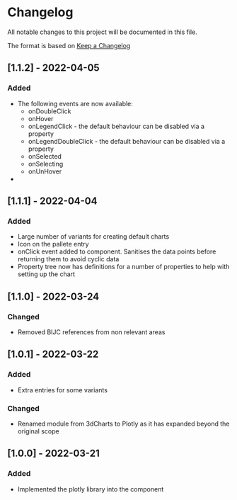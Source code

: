 # Changelog

All notable changes to this project will be documented in this file.

The format is based on [Keep a Changelog](https://keepachangelog.com/en/1.0.0/)

## [1.1.2] - 2022-04-05

### Added

- The following events are now available:
  - onDoubleClick
  - onHover
  - onLegendClick - the default behaviour can be disabled via a property
  - onLegendDoubleClick - the default behaviour can be disabled via a property
  - onSelected
  - onSelecting
  - onUnHover
- 

## [1.1.1] - 2022-04-04

### Added

- Large number of variants for creating default charts
- Icon on the pallete entry
- onClick event added to component. Sanitises the data points before returning them to avoid cyclic data
- Property tree now has definitions for a number of properties to help with setting up the chart

## [1.1.0] - 2022-03-24

### Changed

- Removed BIJC references from non relevant areas

## [1.0.1] - 2022-03-22

### Added

- Extra entries for some variants

### Changed

- Renamed module from 3dCharts to Plotly as it has expanded beyond the original scope

## [1.0.0] - 2022-03-21

### Added

- Implemented the plotly library into the component